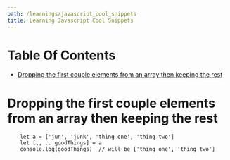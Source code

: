 ```yaml
---
path: /learnings/javascript_cool_snippets
title: Learning Javascript Cool Snippets
---
```

# Table Of Contents

<!-- toc -->

- [Dropping the first couple elements from an array then keeping the rest](#dropping-the-first-couple-elements-from-an-array-then-keeping-the-rest)

<!-- tocstop -->

# Dropping the first couple elements from an array then keeping the rest

        let a = ['jun', 'junk', 'thing one', 'thing two']
        let [,, ...goodThings] = a
        console.log(goodThings)  // will be ['thing one', 'thing two']

